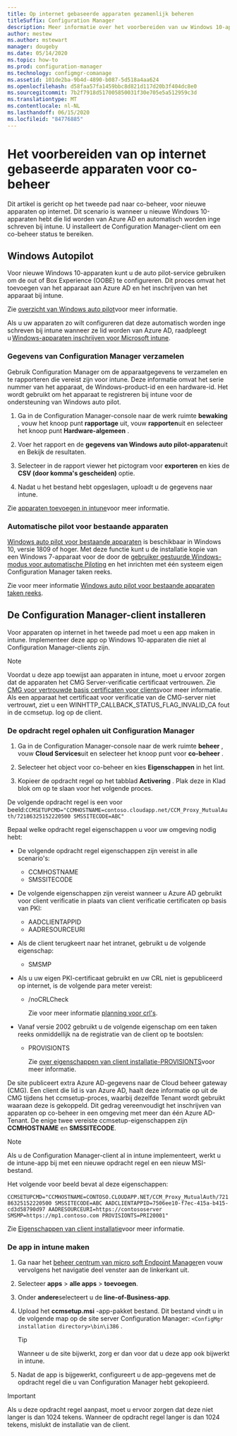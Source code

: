 ```yaml
---
title: Op internet gebaseerde apparaten gezamenlijk beheren
titleSuffix: Configuration Manager
description: Meer informatie over het voorbereiden van uw Windows 10-apparaten op internet voor co-beheer.
author: mestew
ms.author: mstewart
manager: dougeby
ms.date: 05/14/2020
ms.topic: how-to
ms.prod: configuration-manager
ms.technology: configmgr-comanage
ms.assetid: 101de2ba-9b4d-4890-b087-5d518a4aa624
ms.openlocfilehash: d58faa57fa1459bbc8d821d117d20b3f404dc8e0
ms.sourcegitcommit: 7b2f7918d517005850031f30e705e5a512959c3d
ms.translationtype: MT
ms.contentlocale: nl-NL
ms.lasthandoff: 06/15/2020
ms.locfileid: "84776885"
---
```

# <a name="how-to-prepare-internet-based-devices-for-co-management"></a>Het voorbereiden van op internet gebaseerde apparaten voor co-beheer

Dit artikel is gericht op het tweede pad naar co-beheer, voor nieuwe apparaten op internet. Dit scenario is wanneer u nieuwe Windows 10-apparaten hebt die lid worden van Azure AD en automatisch worden inge schreven bij intune. U installeert de Configuration Manager-client om een co-beheer status te bereiken.  

## <a name="windows-autopilot"></a>Windows Autopilot

Voor nieuwe Windows 10-apparaten kunt u de auto pilot-service gebruiken om de out of Box Experience (OOBE) te configureren. Dit proces omvat het toevoegen van het apparaat aan Azure AD en het inschrijven van het apparaat bij intune.  

Zie [overzicht van Windows auto pilot](https://docs.microsoft.com/windows/deployment/windows-autopilot/windows-autopilot)voor meer informatie.

Als u uw apparaten zo wilt configureren dat deze automatisch worden inge schreven bij intune wanneer ze lid worden van Azure AD, raadpleegt u [Windows-apparaten inschrijven voor Microsoft intune](https://docs.microsoft.com/intune/windows-enroll).  

### <a name="gather-information-from-configuration-manager"></a>Gegevens van Configuration Manager verzamelen

Gebruik Configuration Manager om de apparaatgegevens te verzamelen en te rapporteren die vereist zijn voor intune. Deze informatie omvat het serie nummer van het apparaat, de Windows-product-id en een hardware-id. Het wordt gebruikt om het apparaat te registreren bij intune voor de ondersteuning van Windows auto pilot.

1. Ga in de Configuration Manager-console naar de werk ruimte **bewaking** , vouw het knoop punt **rapportage** uit, vouw **rapporten**uit en selecteer het knoop punt **Hardware-algemeen** .  

2. Voer het rapport en de **gegevens van Windows auto pilot-apparaten**uit en Bekijk de resultaten.  

3. Selecteer in de rapport viewer het pictogram voor **exporteren** en kies de **CSV (door komma's gescheiden)** optie.  

4. Nadat u het bestand hebt opgeslagen, uploadt u de gegevens naar intune.  

Zie [apparaten toevoegen in intune](https://docs.microsoft.com/intune/enrollment-autopilot#add-devices)voor meer informatie.

### <a name="autopilot-for-existing-devices"></a>Automatische pilot voor bestaande apparaten
<!--1358333-->

[Windows auto pilot voor bestaande apparaten](https://techcommunity.microsoft.com/t5/Windows-IT-Pro-Blog/New-Windows-Autopilot-capabilities-and-expanded-partner-support/ba-p/260430) is beschikbaar in Windows 10, versie 1809 of hoger. Met deze functie kunt u de installatie kopie van een Windows 7-apparaat voor de door de [gebruiker gestuurde Windows-modus voor automatische Piloting](https://docs.microsoft.com/windows/deployment/windows-autopilot/user-driven) en het inrichten met één systeem eigen Configuration Manager taken reeks.

Zie voor meer informatie [Windows auto pilot voor bestaande apparaten taken reeks](../osd/deploy-use/windows-autopilot-for-existing-devices.md).

## <a name="install-the-configuration-manager-client"></a>De Configuration Manager-client installeren

Voor apparaten op internet in het tweede pad moet u een app maken in intune. Implementeer deze app op Windows 10-apparaten die niet al Configuration Manager-clients zijn.

> [!NOTE]
> Voordat u deze app toewijst aan apparaten in intune, moet u ervoor zorgen dat de apparaten het CMG Server-verificatie certificaat vertrouwen. Zie [CMG voor vertrouwde basis certificaten voor clients](../core/clients/manage/cmg/certificates-for-cloud-management-gateway.md#bkmk_cmgroot)voor meer informatie. Als een apparaat het certificaat voor verificatie van de CMG-server niet vertrouwt, ziet u een WINHTTP_CALLBACK_STATUS_FLAG_INVALID_CA fout in de ccmsetup. log op de client.

### <a name="get-the-command-line-from-configuration-manager"></a>De opdracht regel ophalen uit Configuration Manager

1. Ga in de Configuration Manager-console naar de werk ruimte **beheer** , vouw **Cloud Services**uit en selecteer het knoop punt voor **co-beheer** .  

2. Selecteer het object voor co-beheer en kies **Eigenschappen** in het lint.  

3. Kopieer de opdracht regel op het tabblad **Activering** . Plak deze in Klad blok om op te slaan voor het volgende proces.  

De volgende opdracht regel is een voor beeld:`CCMSETUPCMD="CCMHOSTNAME=contoso.cloudapp.net/CCM_Proxy_MutualAuth/72186325152220500 SMSSITECODE=ABC"`

<!--1358215-->
Bepaal welke opdracht regel eigenschappen u voor uw omgeving nodig hebt:  

- De volgende opdracht regel eigenschappen zijn vereist in alle scenario's:  
  - CCMHOSTNAME  
  - SMSSITECODE  

- De volgende eigenschappen zijn vereist wanneer u Azure AD gebruikt voor client verificatie in plaats van client verificatie certificaten op basis van PKI:  
  - AADCLIENTAPPID  
  - AADRESOURCEURI  

- Als de client terugkeert naar het intranet, gebruikt u de volgende eigenschap:
  - SMSMP  

- Als u uw eigen PKI-certificaat gebruikt en uw CRL niet is gepubliceerd op internet, is de volgende para meter vereist:  
  - /noCRLCheck  

    Zie voor meer informatie [planning voor crl's](../core/plan-design/security/plan-for-security.md#BKMK_PlanningForCRLs).

- Vanaf versie 2002 gebruikt u de volgende eigenschap om een taken reeks onmiddellijk na de registratie van de client op te bootslen:
  - PROVISIONTS

    Zie [over eigenschappen van client installatie-PROVISIONTS](../core/clients/deploy/about-client-installation-properties.md#provisionts)voor meer informatie.

De site publiceert extra Azure AD-gegevens naar de Cloud beheer gateway (CMG). Een client die lid is van Azure AD, haalt deze informatie op uit de CMG tijdens het ccmsetup-proces, waarbij dezelfde Tenant wordt gebruikt waaraan deze is gekoppeld. Dit gedrag vereenvoudigt het inschrijven van apparaten op co-beheer in een omgeving met meer dan één Azure AD-Tenant. De enige twee vereiste ccmsetup-eigenschappen zijn **CCMHOSTNAME** en **SMSSITECODE**.<!--3607731-->

> [!NOTE]
> Als u de Configuration Manager-client al in intune implementeert, werkt u de intune-app bij met een nieuwe opdracht regel en een nieuw MSI-bestand. <!-- SCCMDocs-pr issue 3084 -->

Het volgende voor beeld bevat al deze eigenschappen:

`CCMSETUPCMD="CCMHOSTNAME=CONTOSO.CLOUDAPP.NET/CCM_Proxy_MutualAuth/72186325152220500 SMSSITECODE=ABC AADCLIENTAPPID=7506ee10-f7ec-415a-b415-cd3d58790d97 AADRESOURCEURI=https://contososerver SMSMP=https://mp1.contoso.com PROVISIONTS=PRI20001"`

Zie [Eigenschappen van client installatie](../core/clients/deploy/about-client-installation-properties.md)voor meer informatie.

### <a name="create-the-app-in-intune"></a>De app in intune maken

1. Ga naar het [beheer centrum van micro soft Endpoint Manager](https://endpoint.microsoft.com)en vouw vervolgens het navigatie deel venster aan de linkerkant uit.  

2. Selecteer **apps**  >  **alle apps**  >  **toevoegen**.  

3. Onder **andere**selecteert u de **line-of-Business-app**.  

4. Upload het **ccmsetup.msi** -app-pakket bestand. Dit bestand vindt u in de volgende map op de site server Configuration Manager: `<ConfigMgr installation directory>\bin\i386` .  

    > [!Tip]  
    > Wanneer u de site bijwerkt, zorg er dan voor dat u deze app ook bijwerkt in intune.  

5. Nadat de app is bijgewerkt, configureert u de app-gegevens met de opdracht regel die u van Configuration Manager hebt gekopieerd.  

> [!IMPORTANT]
> Als u deze opdracht regel aanpast, moet u ervoor zorgen dat deze niet langer is dan 1024 tekens. Wanneer de opdracht regel langer is dan 1024 tekens, mislukt de installatie van de client.
